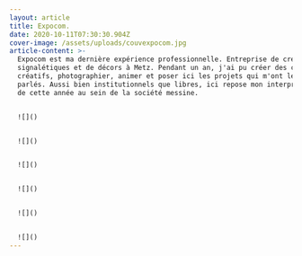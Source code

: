 ```yaml
---
layout: article
title: Expocom.
date: 2020-10-11T07:30:30.904Z
cover-image: /assets/uploads/couvexpocom.jpg
article-content: >-
  Expocom est ma dernière expérience professionnelle. Entreprise de création de
  signalétiques et de décors à Metz. Pendant un an, j'ai pu créer des contenus
  créatifs, photographier, animer et poser ici les projets qui m'ont le plus
  parlés. Aussi bien institutionnels que libres, ici repose mon interprétation
  de cette année au sein de la société messine.


  ![]()


  ![]()


  ![]()


  ![]()


  ![]()


  ![]()
---
```

